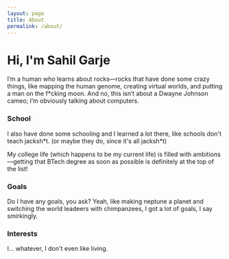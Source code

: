 ```yaml
---
layout: page
title: About
permalink: /about/
---
```


# **Hi, I'm Sahil Garje**

I’m a human who learns about rocks—rocks that have done some crazy things, like mapping the human genome, creating virtual worlds, and putting a man on the f*cking moon. And no, this isn’t about a Dwayne Johnson cameo; I’m obviously talking about computers.  

### School

I also have done some schooling and I learned a lot there, like schools don't teach jacksh\*t. (or maybe they do, since it's all jacksh\*t)

My college life (which happens to be my current life) is filled with ambitions—getting that BTech degree as soon as possible is definitely at the top of the list!

### Goals

Do I have any goals, you ask? Yeah, like making neptune a planet and switching the world leadeers with chimpanzees, I got a lot of goals, I say smirkingly.

### Interests

I... whatever, I don't even like living.
